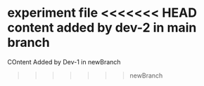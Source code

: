 experiment file
<<<<<<< HEAD
content added by dev-2 in main branch
=======
COntent Added by Dev-1 in newBranch
>>>>>>> newBranch
